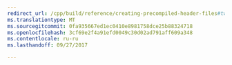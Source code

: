 ```yaml
---
redirect_url: /cpp/build/reference/creating-precompiled-header-files#two-choices-for-precompiling-code
ms.translationtype: MT
ms.sourcegitcommit: 0fa935667ed1ec0410e8981758dce25b88324718
ms.openlocfilehash: 3cf69e2f4a91efd0049c30d02ad791aff609a348
ms.contentlocale: ru-ru
ms.lasthandoff: 09/27/2017

---
```

